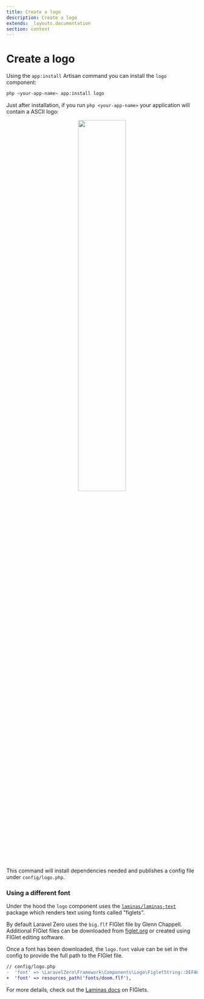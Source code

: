 ```yaml
---
title: Create a logo
description: Create a logo
extends: _layouts.documentation
section: content
---
```


# Create a logo

Using the `app:install` Artisan command you can install the `logo` component:
```bash
php <your-app-name> app:install logo
```

Just after installation, if you run `php <your-app-name>` your application will contain
a ASCII logo:
<p align="center">
    <img src="https://raw.githubusercontent.com/laravel-zero/docs/master/images/logo.png" width="50%">
</p>

This command will install dependencies needed and publishes a config file under `config/logo.php`.

### Using a different font

Under the hood the `logo` component uses the [`laminas/laminas-text`](https://github.com/laminas/laminas-text) package which renders text using fonts called "figlets".

By default Laravel Zero uses the `big.flf` FIGlet file by Glenn Chappell. Additional FIGlet files can be downloaded from [figlet.org](http://www.figlet.org/fontdb.cgi) or created using FIGlet editing software.

Once a font has been downloaded, the `logo.font` value can be set in the config to provide the full path to the FIGlet file.

```diff
// config/logo.php
-  'font' => \LaravelZero\Framework\Components\Logo\FigletString::DEFAULT_FONT,
+  'font' => resources_path('fonts/doom.flf'),
```

For more details, check out the [Laminas docs](https://docs.laminas.dev/laminas-text/figlet) on FIGlets.
